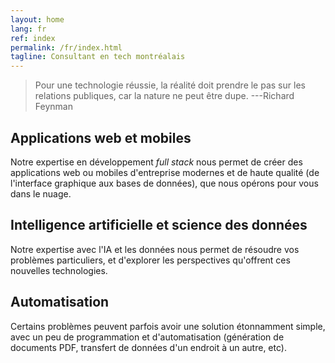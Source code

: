 ```yaml
---
layout: home
lang: fr
ref: index
permalink: /fr/index.html
tagline: Consultant en tech montréalais
---
```


> Pour une technologie réussie, la réalité doit prendre le pas sur les relations publiques, car la nature ne peut être dupe.
> ---Richard Feynman

## Applications web et mobiles

Notre expertise en développement *full stack* nous permet de créer des
applications web ou mobiles d'entreprise modernes et de haute qualité
(de l'interface graphique aux bases de données), que nous opérons pour
vous dans le nuage.

## Intelligence artificielle et science des données

Notre expertise avec l'IA et les données nous permet de résoudre vos
problèmes particuliers, et d'explorer les perspectives qu'offrent ces
nouvelles technologies.

## Automatisation

Certains problèmes peuvent parfois avoir une solution étonnamment
simple, avec un peu de programmation et d'automatisation (génération
de documents PDF, transfert de données d'un endroit à un autre, etc).

